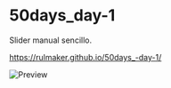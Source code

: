 # 50days_day-1

Slider manual sencillo.

https://rulmaker.github.io/50days_-day-1/

![Preview](https://lh3.googleusercontent.com/mD-twTWzppOr9w-scWIwiJXzV-U0-MDn_G3p9vAwhF64822dCKhKY2xfuw1lCsDcrsQi-JBvPLiHlA7rPBqVDeoghwsXpwa178fT6Ikj4omPRSNHc8gDD6P4qzfEtsqKCq29hm7ads5O0o_2jwt60RQBNAU41jwMxSjWCpnXyV4vQn4yB_a2fYesZ5fPei3RYTG0Q1hHZLe5DRJq9Bf4SBsv7S7M5gj_g8hZMDJmBNGi85RaC6ZLSwSd3p8DHwbetxY7t29E0n3kqRklIDAiXZl5yn2tQxKIdyV3CjqFPuIHVuC40VQcfdNby02Zn8FZZAqykBNhPyuf3PxvD85O9uRisvu65D_jF0J4RXmXzsvuEHJD1Yz_gjVtN-ChsP3keOA4pnwh6svTfOY0VM7UtD239T9I3r8lzaYmbACjk4j9AXMW8s7zbQ22DSwu5mSueMyMhP2ny-do5YXn3DTvpOuIw830U326GeiJ3fZHDj6isf5N3c4_-3pB4c7r0ayMxY6uECieZuwP4MVMWO2ImeftPXOfrzumVH22062cnxNmqU17RmaGg9-bKgNqKB81hJV3UW36xrUi2Dhot2zHjwGFK0K7LtyidaCzkiXcQk1nPJAqLStMfggjz1LbroPO2UjRwFa8qI-IzcASy5T_HiP5IsrtNrkpmionCA3pA5Iv58A9m9mKUvvQIXFCCEU6EWnI8cc2-jYBxhoMBgRfrui8_w=w949-h460-no?authuser=0)
